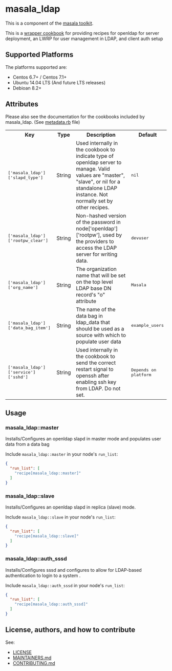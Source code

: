 # masala_ldap

This is a component of the [masala toolkit](https://github.com/PaytmLabs/masala).

This is a [wrapper cookbook](http://blog.vialstudios.com/the-environment-cookbook-pattern/#thewrappercookbook) for providing recipes for openldap for server deployment, an LWRP for user management in LDAP, and client auth setup 

## Supported Platforms

The platforms supported are:
- Centos 6.7+ / Centos 7.1+
- Ubuntu 14.04 LTS (And future LTS releases)
- Debioan 8.2+

## Attributes

Please also see the documentation for the cookbooks included by masala_ldap. (See [metadata.rb](https://github.com/PaytmLabs/masala_ldap/blob/develop/metadata.rb) file)

<table>
  <tr>
    <th>Key</th>
    <th>Type</th>
    <th>Description</th>
    <th>Default</th>
  </tr>
  <tr>
    <td><tt>['masala_ldap']['slapd_type']</tt></td>
    <td>String</td>
    <td>Used internally in the cookbook to indicate type of openldap server to manage. Valid values are "master", "slave", or nil for a standalone LDAP instance. Not normally set by other recipes.</td>
    <td><tt>nil</tt></td>
  </tr>
  <tr>
    <td><tt>['masala_ldap']['rootpw_clear']</tt></td>
    <td>String</td>
    <td>Non-hashed version of the password in node['openldap']['rootpw'], used by the providers to access the LDAP server for writing data.</td>
    <td><tt>devuser</tt></td>
  </tr>
  <tr>
    <td><tt>['masala_ldap']['org_name']</tt></td>
    <td>String</td>
    <td>The organization name that will be set on the top level LDAP base DN record's "o" attribute</td>
    <td><tt>Masala</tt></td>
  </tr>
  <tr>
    <td><tt>['masala_ldap']['data_bag_item']</tt></td>
    <td>String</td>
    <td>The name of the data bag in ldap_data that should be used as a source with which to populate user data</td>
    <td><tt>example_users</tt></td>
  </tr>
  <tr>
    <td><tt>['masala_ldap']['service']['sshd']</tt></td>
    <td>String</td>
    <td>Used internally in the cookbook to send the correct restart signal to openssh after enabling ssh key from LDAP. Do not set.</td>
    <td><tt>Depends on platform</tt></td>
  </tr>
</table>

## Usage

### masala_ldap::master

Installs/Configures an openldap slapd in master mode and populates user data from a data bag

Include `masala_ldap::master` in your node's `run_list`:

```json
{
  "run_list": [
    "recipe[masala_ldap::master]"
  ]
}
```

### masala_ldap::slave

Installs/Configures an openldap slapd in replica (slave) mode.

Include `masala_ldap::slave` in your node's `run_list`:

```json
{
  "run_list": [
    "recipe[masala_ldap::slave]"
  ]
}
```
### masala_ldap::auth_sssd

Installs/Configures sssd and configures to allow for LDAP-based authentication to login to a system .

Include `masala_ldap::auth_sssd` in your node's `run_list`:

```json
{
  "run_list": [
    "recipe[masala_ldap::auth_sssd]"
  ]
}
```

## License, authors, and how to contribute

See:
- [LICENSE](https://github.com/PaytmLabs/masala_ldap/blob/develop/LICENSE)
- [MAINTAINERS.md](https://github.com/PaytmLabs/masala_ldap/blob/develop/MAINTAINERS.md)
- [CONTRIBUTING.md](https://github.com/PaytmLabs/masala_ldap/blob/develop/CONTRIBUTING.md)

